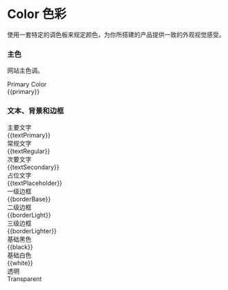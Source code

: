<script>
  export default {
    data() {
      return {
        global: {},
        primary: '#EF99AF',
        auxiliary:'#FFF9F9',
        black: '#000000',
        white:'#FFFFFF',
        textPrimary: '#222222',
        textRegular: '#4D4D4D',
        textSecondary: '#7D7D7D',
        textPlaceholder: '#CCCCCC',
        borderBase: '#DDDDDD',
        borderLight: '#EEEEEE',
        borderLighter: '#F9F9F9',
      }
    },
    methods:{
      tintColor(c, tint) {
        const color = c.replace('#', '');
        let red = parseInt(color.slice(0, 2), 16);
        let green = parseInt(color.slice(2, 4), 16);
        let blue = parseInt(color.slice(4, 6), 16);

        red += Math.round(tint * (255 - red));
        green += Math.round(tint * (255 - green));
        blue += Math.round(tint * (255 - blue));
        red = red.toString(16);
        green = green.toString(16);
        blue = blue.toString(16);
        return `#${ red }${ green }${ blue }`;
      }
    }

}
</script>

# Color 色彩

使用一套特定的调色板来规定颜色，为你所搭建的产品提供一致的外观视觉感受。

### 主色

网站主色调。

<mu-row :gutter="12">
  <mu-col :span="10" :xs="{span: 12}">
    <div class="demo-color-box" :style="{ background: primary }">Primary Color
      <div class="value">{{primary}}</div>
      <div class="bg-color-sub" :style="{ background: tintColor(primary, 0.9) }">
        <div
          class="bg-blue-sub-item"
          v-for="(item, key) in Array(8)"
          :key="key"
          :style="{ background: tintColor(primary, (key + 1) / 10) }"
        ></div>
      </div>
    </div>
  </mu-col>
</mu-row>

### 文本、背景和边框

<mu-row :gutter="12">
  <mu-col :span="6" :xs="{span: 12}">
    <div class="demo-color-box-group">
      <div class="demo-color-box demo-color-box-other"
      :style="{ background: textPrimary }"
      >主要文字<div class="value">{{textPrimary}}</div></div>
      <div class="demo-color-box demo-color-box-other"
      :style="{ background: textRegular }"
      >
      常规文字<div class="value">{{textRegular}}</div></div>
      <div class="demo-color-box demo-color-box-other"
      :style="{ background: textSecondary }"
      >次要文字<div class="value">{{textSecondary}}</div></div>
      <div class="demo-color-box demo-color-box-other"
      :style="{ background: textPlaceholder }"
      >占位文字<div class="value">{{textPlaceholder}}</div></div>
    </div>
  </mu-col>
  <mu-col :span="6" :xs="{span: 12}">
    <div class="demo-color-box-group">
      <div class="demo-color-box demo-color-box-other demo-color-box-lite"
      :style="{ background: borderBase }"
      >一级边框<div class="value">{{borderBase}}</div></div>
      <div class="demo-color-box demo-color-box-other demo-color-box-lite"
      :style="{ background: borderLight }"
      >二级边框<div class="value">{{borderLight}}</div></div>
      <div class="demo-color-box demo-color-box-other demo-color-box-lite"
      :style="{ background: borderLighter }"
      >三级边框<div class="value">{{borderLighter}}</div></div>
    </div>
  </mu-col>
  <mu-col :span="6" :xs="{span: 12}">
    <div class="demo-color-box-group">
      <div 
      class="demo-color-box demo-color-box-other"
      :style="{ background: black }"
      >基础黑色<div class="value">{{black}}</div></div>
      <div
      class="demo-color-box demo-color-box-other"
      :style="{ background: white, color: '#303133', border: '1px solid #eee' }"
      >基础白色<div class="value">{{white}}</div></div>
      <div class="demo-color-box demo-color-box-other bg-transparent">透明<div class="value">Transparent</div>
      </div>
    </div>
  </mu-col>
</mu-row>
